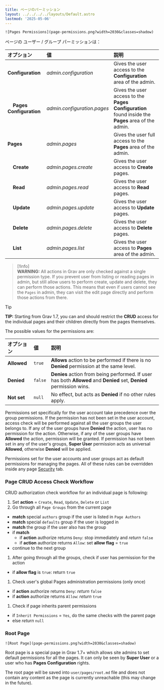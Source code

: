 ```yaml
---
title: ページのパーミッション
layout: ../../../../layouts/Default.astro
lastmod: '2025-05-06'
---
```

```
![Pages Permissions](page-permissions.png?width=2030&classes=shadow)
```

ページの ユーザー / グループ パーミッションは：

| オプション | 値 | 説明 |
| :----- | :----- | :----- |
| **Configuration**                     | *admin.configuration*         | Gives the user access to the **Configuration** area of the admin. |
| &nbsp; &nbsp; **Pages Configuration** | *admin.configuration.pages*   | Gives the user access to the **Pages Configuration** found inside the **Pages** area of the admin.  |
| **Pages**                             | *admin.pages*                 | Gives the user full access to the **Pages** area of the admin.    |
| &nbsp; &nbsp; **Create**              | *admin.pages.create*          | Gives the user access to **Create** pages.                        |
| &nbsp; &nbsp; **Read**                | *admin.pages.read*            | Gives the user access to **Read** pages.                          |
| &nbsp; &nbsp; **Update**              | *admin.pages.update*          | Gives the user access to **Update** pages.                        |
| &nbsp; &nbsp; **Delete**              | *admin.pages.delete*          | Gives the user access to **Delete** pages.                        |
| &nbsp; &nbsp; **List**                | *admin.pages.list*            | Gives the user access to **Pages** area of the admin.             |

> [!Info]  
> **WARNING:** All actions in Grav are only checked against a single permission type. If you prevent user from listing or reading pages in admin, but still allow users to perform create, update and delete, they can perform those actions. This means that even if users cannot see the `Pages` in admin, they can visit the edit page directly and perform those actions from there.

> [!Tip]  
> **TIP:** Starting from Grav 1.7, you can and should restrict the **CRUD** access for the individual pages and their children directly from the pages themselves.

The possible values for the permissions are:

| オプション | 値 | 説明 |
| :----- | :----- | :----- |
| **Allowed**                           | `true`                        | **Allows** action to be performed if there is no **Denied** permission at the same level. |
| **Denied**                            | `false`                       | **Denies** action from being performed. If user has both **Allowed** and **Denied** set, **Denied** permission wins. |
| **Not set**                           | `null`                        | No effect, but acts as **Denied** if no other rules apply.                                |

Permissions set specifically for the user account take precedence over the group permissions. If the permission has not been set in the user account, access check will be performed against all the user groups the user belongs to. If any of the user groups have **Denied** the action, user has no permission for the action. Otherwise, if any of the user groups have **Allowed** the action, permission will be granted. If permission has not been set in any of the user's groups, **Super User** permission acts as universal **Allowed**, otherwise **Denied** will be applied.

Permissions set for the user accounts and user groups act as default permissions for managing the pages. All of these rules can be overridden inside any page [Security](/admin-panel/page/security) tab.

### Page CRUD Access Check Workflow

CRUD authorization check workflow for an individual page is following:

1. Set **action** = `Create`, `Read`, `Update`, `Delete` or `List`
1. Go through all `Page Groups` from the current page
  - **match** special `authors` group if the user is listed in `Page Authors`
  - **match** special `defaults` group if the user is logged in
  - **match** the group if the user also has the group
  - if **match**
     - if **action** authorize returns `Deny`: stop immediately and *return* `false`
     - if **action** authorize returns `Allow`: set **allow flag** = `true`
  - continue to the next group
1. After going through all the groups, check if user has permission for the action
  - if **allow flag** is `true`: return `true`
1. Check user's global Pages administration permissions (only once)
  - if **action** authorize returns `Deny`: *return* `false`
  - if **action** authorize returns `Allow`: *return* `true`
1. Check if page inherits parent permissions
  - if `Inherit Permissions` = `Yes`, do the same checks with the parent page
  - else *return* `null`

### Root Page

```
![Root Page](page-permissions.png?width=2030&classes=shadow)
```

Root page is a special page in Grav 1.7+ which allows site admins to set default permissions for all the pages. It can only be seen by **Super User** or a user who has **Pages Configuration** rights.

The root page will be saved into `user/pages/root.md` file and does not contain any content as the page is currently unreachable (this may change in the future).

